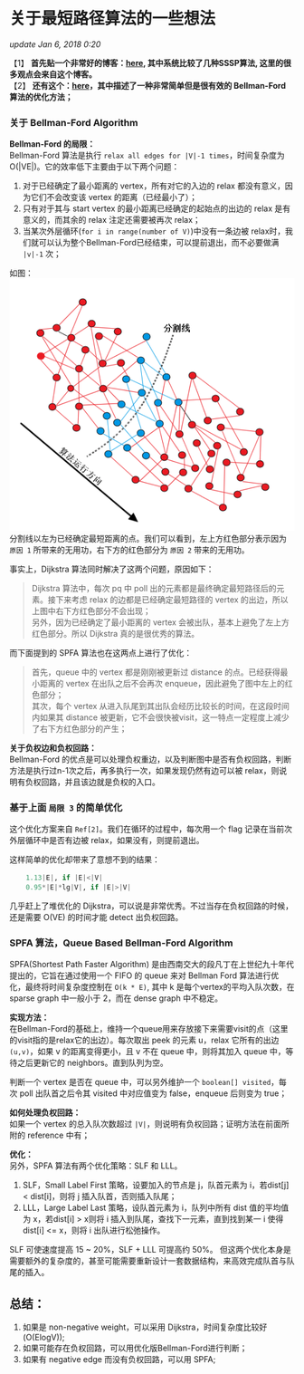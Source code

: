 # 关于最短路径算法的一些想法

_update Jan 6, 2018 0:20_

【1】 **首先贴一个非常好的博客：**[**here**](https://61mon.com/index.php/archives/195/)**, 其中系统比较了几种SSSP算法, 这里的很多观点会来自这个博客。**  
【2】 **还有这个：**[**here**](http://www.cnblogs.com/AndreMouche/archive/2011/03/29/1998824.html)**，其中描述了一种非常简单但是很有效的 Bellman-Ford 算法的优化方法；**

### 关于 Bellman-Ford Algorithm

**Bellman-Ford 的局限：**  
Bellman-Ford 算法是执行 `relax all edges for |V|-1 times`，时间复杂度为 O\(\|VE\|\)。它的效率低下主要由于以下两个问题：

1. 对于已经确定了最小距离的 vertex，所有对它的入边的 relax 都没有意义，因为它们不会改变该 vertex 的距离（已经最小了）；
2. 只有对于其与 start vertex 的最小距离已经确定的起始点的出边的 relax 是有意义的，而其余的 relax 注定还需要被再次 relax；
3. 当某次外层循环\(`for i in range(number of V)`\)中没有一条边被 relax时，我们就可以认为整个Bellman-Ford已经结束，可以提前退出，而不必要做满 `|v|-1` 次；

如图：  
![](../../.gitbook/assets/screen-shot-2018-01-06-at-5.35.41-pm%20%281%29.png)  
分割线以左为已经确定最短距离的点。我们可以看到，左上方红色部分表示因为 `原因 1` 所带来的无用功，右下方的红色部分为 `原因 2` 带来的无用功。

事实上，Dijkstra 算法同时解决了这两个问题，原因如下：

> Dijkstra 算法中，每次 pq 中 poll 出的元素都是最终确定最短路径后的元素。接下来考虑 relax 的边都是已经确定最短路径的 vertex 的出边，所以上图中右下方红色部分不会出现；  
> 另外，因为已经确定了最小距离的 vertex 会被出队，基本上避免了左上方红色部分。所以 Dijkstra 真的是很优秀的算法。

而下面提到的 SPFA 算法也在这两点上进行了优化：

> 首先，queue 中的 vertex 都是刚刚被更新过 distance 的点。已经获得最小距离的 vertex 在出队之后不会再次 enqueue，因此避免了图中左上的红色部分；  
> 其次，每个 vertex 从进入队尾到其出队会经历比较长的时间，在这段时间内如果其 distance 被更新，它不会很快被visit，这一特点一定程度上减少了右下方红色部分的产生；

**关于负权边和负权回路：**  
Bellman-Ford 的优点是可以处理负权重边，以及判断图中是否有负权回路，判断方法是执行过n-1次之后，再多执行一次，如果发现仍然有边可以被 relax，则说明有负权回路，并且该边就是负权的入口。

### 基于上面 `局限 3` 的简单优化

这个优化方案来自 `Ref[2]`。我们在循环的过程中，每次用一个 flag 记录在当前次外层循环中是否有边被 relax，如果没有，则提前退出。

这样简单的优化却带来了意想不到的结果：

```python
    1.13|E|, if |E|<|V|
    0.95*|E|*lg|V|, if |E|>|V|
```

几乎赶上了堆优化的 Dijkstra，可以说是非常优秀。不过当存在负权回路的时候，还是需要 O\(VE\) 的时间才能 detect 出负权回路。

### SPFA 算法，Queue Based Bellman-Ford Algorithm

SPFA\(Shortest Path Faster Algorithm\) 是由西南交大的段凡丁在上世纪九十年代提出的，它旨在通过使用一个 FIFO 的 queue 来对 Bellman Ford 算法进行优化，最终将时间复杂度控制在 `O(k * E)`, 其中 k 是每个vertex的平均入队次数，在 sparse graph 中一般小于 2，而在 dense graph 中不稳定。

**实现方法：**  
在Bellman-Ford的基础上，维持一个queue用来存放接下来需要visit的点（这里的visit指的是relax它的出边）。每次取出 peek 的元素 u，relax 它所有的出边 `(u,v)`，如果 v 的距离变得更小，且 v 不在 queue 中，则将其加入 queue 中，等待之后更新它的 neighbors。直到队列为空。

判断一个 vertex 是否在 queue 中，可以另外维护一个 `boolean[] visited`，每次 poll 出队首之后令其 visited 中对应值变为 false，enqueue 后则变为 true；

**如何处理负权回路：**  
如果一个 vertex 的总入队次数超过 `|V|`，则说明有负权回路；证明方法在前面所附的 reference 中有；

**优化：**  
另外，SPFA 算法有两个优化策略：SLF 和 LLL。

1. SLF，Small Label First 策略，设要加入的节点是 j，队首元素为 i，若dist\[j\] &lt; dist\[i\]，则将 j 插入队首，否则插入队尾；
2. LLL，Large Label Last 策略，设队首元素为 i，队列中所有 dist 值的平均值为 x，若dist\[i\] &gt; x则将 i 插入到队尾，查找下一元素，直到找到某一 i 使得dist\[i\] &lt;= x，则将 i 出队进行松弛操作。

SLF 可使速度提高 15 ~ 20%，SLF + LLL 可提高约 50%。 但这两个优化本身是需要额外的复杂度的，甚至可能需要重新设计一套数据结构，来高效完成队首与队尾的插入。

## 总结：

1. 如果是 non-negative weight，可以采用 Dijkstra，时间复杂度比较好 \(O\(ElogV\)\);
2. 如果可能存在负权回路，可以用优化版Bellman-Ford进行判断；
3. 如果有 negative edge 而没有负权回路，可以用 SPFA;

